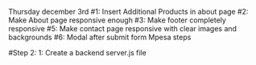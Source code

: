 Thursday december 3rd
#1: Insert Additional Products in about page
#2: Make About page responsive enough
#3: Make footer completely responsive
#5: Make contact page responsive with clear images and backgrounds
#6: Modal after submit form Mpesa steps

#Step 2:
    1: Create a backend server.js file
